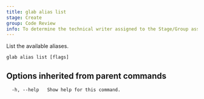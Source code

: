 ```yaml
---
title: glab alias list
stage: Create
group: Code Review
info: To determine the technical writer assigned to the Stage/Group associated with this page, see https://about.gitlab.com/handbook/product/ux/technical-writing/#assignments
---
```


<!--
This documentation is auto generated by a script.
Please do not edit this file directly. Run `make gen-docs` instead.
-->

List the available aliases.

```plaintext
glab alias list [flags]
```

## Options inherited from parent commands

```plaintext
  -h, --help   Show help for this command.
```
